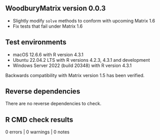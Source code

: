 ## WoodburyMatrix version 0.0.3

* Slightly modify `solve` methods to conform with upcoming Matrix 1.6
* Fix tests that fail under Matrix 1.6

## Test environments

* macOS 12.6.6 with R version 4.3.1
* Ubuntu 22.04.2 LTS with R versions 4.2.3, 4.3.1 and development
* Windows Server 2022 (build 20348) with R version 4.3.1

Backwards compatibility with Matrix version 1.5 has been verified.

## Reverse dependencies

There are no reverse dependencies to check.

## R CMD check results

0 errors | 0 warnings | 0 notes
